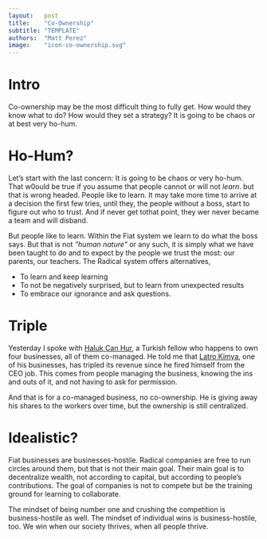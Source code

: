 ```yaml
---
layout:   post
title:    "Co-Ownership"
subtitle: "TEMPLATE"
authors:  "Matt Perez"
image:    "icon-co-ownership.svg"
---
```


<div style='display:none; '>
 <p>Co-ownership may be the most difficult thing to fully get. A company without a CEO? That is impossible.</p>
</div>

<h1>Intro</h1>
 <p>Co-ownership may be the most difficult thing to fully get. How would they know what to do? How would they set a strategy? It is going to be chaos or at best very ho-hum.</p>

<h1>Ho-Hum?</h1>
 <p>Let&rsquo;s start with the last concern: It is going to be chaos or very ho-hum. That w0ould be true if you assume that people cannot or will not <em>learn</em>. but that is wrong headed. People like to learn. It may take more time to arrive at a decision the first few tries, until they, the people without a boss, start to figure out who to trust. And if never get tothat point, they wer never became a team and will disband.</p>
 <p>But people like to learn. Within the Fiat system we learn to do what the boss says. But that is not <em>&rdquo;human nature&rdquo;</em> or any such, it is simply what we have been taught to do and to expect by the people we trust the most: our parents, our teachers. The Radical system offers alternatives,</p>
  <ul>
   <li>To learn and keep learning</li>
   <li>To not be negatively surprised, but to learn from unexpected results</li>
   <li>To embrace our ignorance and ask questions.</li>
  </ul>

<h1>Triple</h1>
 <p>Yesterday I spoke with <a href="https://www.linkedin.com/in/halukcanhur/" target="_blank">Haluk Can Hur</a>, a Turkish fellow who happens to own four businesses, all of them co-managed. He told me that <a href="https://www.linkedin.com/search/results/all/?fetchDeterministicClustersOnly=true&heroEntityKey=urn%3Ali%3Aorganization%3A5148270&keywords=latro%20kimya&origin=RICH_QUERY_SUGGESTION&position=0&searchId=e92cfcd5-7f9b-4b3b-a0c0-aa4924019de7&sid=G1i&spellCorrectionEnabled=false" target="_blank">Latro Kimya</a>, one of his businesses, has tripled its revenue since he fired himself from the CEO job. This comes from people managing the business, knowing the ins and outs of it, and not having to ask for permission.</p>
 <p>And that is for a co-managed business, no co-ownership. He is giving away his shares to the workers over time, but the ownership is still centralized.</p>

<h1>Idealistic?</h1>
 <p>Fiat businesses are businesses-hostile. Radical companies are free to run circles around them, but that is not their main goal. Their main goal is to decentralize wealth, not according to capital, but according to people&rsquo;s contributions. The goal of companies is not to compete but be the training ground for learning to collaborate.</p>
 <p>The mindset of being number one and crushing the competition is business-hostile as well. The mindset of individual wins is business-hostile, too. We win when our society thrives, when all people thrive.</p>
